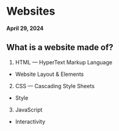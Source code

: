# Websites
**April 29, 2024**

## What is a website made of?
1. HTML — HyperText Markup Language
  * Website Layout & Elements
2. CSS — Cascading Style Sheets
  * Style
3. JavaScript
  * Interactivity